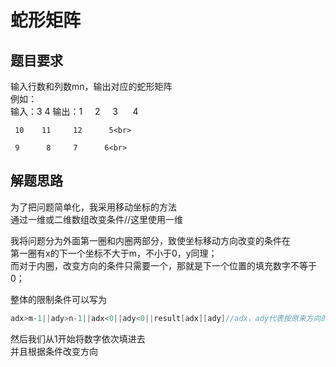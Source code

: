蛇形矩阵
====
题目要求
-------
输入行数和列数mn，输出对应的蛇形矩阵<br>
例如：<br>
输入：3 4
输出：1     2     3      4<br>

     10    11     12      5<br>

     9      8     7      6<br>
解题思路
--------
为了把问题简单化，我采用移动坐标的方法<br>
通过一维或二维数组改变条件//这里使用一维<br>

我将问题分为外面第一圈和内圈两部分，致使坐标移动方向改变的条件在<br>
第一圈有x的下一个坐标不大于m，不小于0，y同理；<br>
而对于内圈，改变方向的条件只需要一个，那就是下一个位置的填充数字不等于0；<br>

整体的限制条件可以写为<br>
```cpp
adx>m-1||ady>n-1||adx<0||ady<0||result[adx][ady]//adx，ady代表按原来方向的下一个坐标
```
然后我们从1开始将数字依次填进去<br>
并且根据条件改变方向<br>
